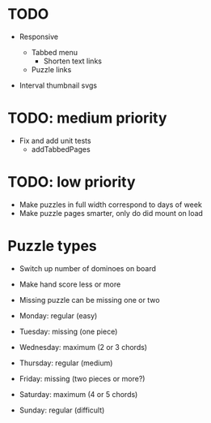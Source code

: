 # TODO
* Responsive
    * Tabbed menu
        * Shorten text links
    * Puzzle links

* Interval thumbnail svgs

# TODO: medium priority
* Fix and add unit tests
    * addTabbedPages

# TODO: low priority
* Make puzzles in full width correspond to days of week
* Make puzzle pages smarter, only do did mount on load

# Puzzle types
* Switch up number of dominoes on board
* Make hand score less or more
* Missing puzzle can be missing one or two

* Monday: regular (easy)
* Tuesday: missing (one piece)
* Wednesday: maximum (2 or 3 chords)
* Thursday: regular (medium)
* Friday: missing (two pieces or more?)
* Saturday: maximum (4 or 5 chords)
* Sunday: regular (difficult)